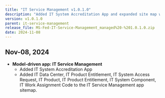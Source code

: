```yaml
---
title: "IT Service Management v1.0.1.0"
description: "Added IT System Accreditation App and expanded site map with product, entitlement, system, and component entities."
version: v1.0.1.0
parent: it-service-management
release_file: MS-Fed-IT-Service-Management_managed%20-%201.0.1.0.zip
date: 2024-11-08
---
```


## Nov-08, 2024

-   **Model-driven app: IT Service Management**
    - Added IT System Accreditation App
    - Added IT Data Center, IT Product Entitlement, IT System Access Request, IT Product, IT Product Entitlement, IT System Component, IT Work Assignment Code to the IT Service Management app sitemap.
